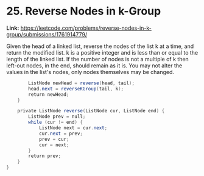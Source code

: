 # 25. Reverse Nodes in k-Group

**Link:** https://leetcode.com/problems/reverse-nodes-in-k-group/submissions/1761914779/

Given the head of a linked list, reverse the nodes of the list k at a time, and return the modified list. k is a positive integer and is less than or equal to the length of the linked list. If the number of nodes is not a multiple of k then left-out nodes, in the end, should remain as it is. You may not alter the values in the list's nodes, only nodes themselves may be changed.

```java
        ListNode newHead = reverse(head, tail);
        head.next = reverseKGroup(tail, k);
        return newHead;
    }

    private ListNode reverse(ListNode cur, ListNode end) {
        ListNode prev = null;
        while (cur != end) {
            ListNode next = cur.next;
            cur.next = prev;
            prev = cur;
            cur = next;
        }
        return prev;
    }
}
```
